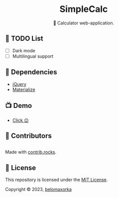 <h1 align="center">SimpleCalc</h1>
<p align="center">🧮 Calculator web-application.</p>

## 🍩 TODO List

- [ ] Dark mode
- [ ] Multilingual support

## 🔧 Dependencies

* [jQuery](https://github.com/jquery/jquery)
* [Materialize](https://github.com/materializecss/materialize)

## 📺 Demo

* [Click 😉](https://belomaxorka.github.io/SimpleCalc/)

## 💚 Contributors

<a href="https://github.com/belomaxorka/SimpleCalc/graphs/contributors">
  <img src="https://contrib.rocks/image?repo=belomaxorka/SimpleCalc" alt=""/>
</a>

Made with [contrib.rocks](https://contrib.rocks).

## 📖 License

This repository is licensed under the [MIT License](LICENSE).

Copyright © 2023, [belomaxorka](https://github.com/belomaxorka)
